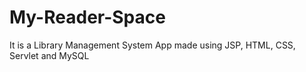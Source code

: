 # My-Reader-Space
It is a Library Management System App made using JSP, HTML, CSS, Servlet and MySQL
